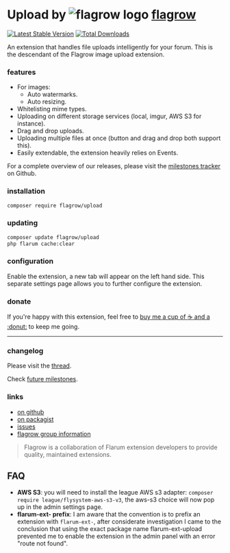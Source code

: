 # Upload by ![flagrow logo](https://avatars0.githubusercontent.com/u/16413865?v=3&s=15) [flagrow](https://discuss.flarum.org/d/1832-flagrow-extension-developer-group)

[![Latest Stable Version](https://poser.pugx.org/flagrow/upload/v/stable)](https://packagist.org/packages/flagrow/upload) [![Total Downloads](https://poser.pugx.org/flagrow/upload/downloads)](https://packagist.org/packages/flagrow/flarum-ext-:package)

An extension that handles file uploads intelligently for your forum. This is the descendant of the Flagrow image upload extension.

### features

- For images:
  - Auto watermarks.
  - Auto resizing.
- Whitelisting mime types.
- Uploading on different storage services (local, imgur, AWS S3 for instance).
- Drag and drop uploads.
- Uploading multiple files at once (button and drag and drop both support this).
- Easily extendable, the extension heavily relies on Events.

For a complete overview of our releases, please visit the [milestones tracker](https://github.com/flagrow/upload/milestones) on Github.

### installation

```bash
composer require flagrow/upload
```

### updating

```bash
composer update flagrow/upload
php flarum cache:clear
```

### configuration

Enable the extension, a new tab will appear on the left hand side. This separate settings page allows you to further configure the extension.

### donate

If you're happy with this extension, feel free to [buy me a cup of :coffee: and a :donut:](https://paypal.me/luceos/5) to keep me going.

---

### changelog

Please visit the [thread](https://discuss.flarum.org/d/4154-flagrow-file-upload-the-intelligent-file-attachment-extension).

Check [future milestones](https://github.com/flagrow/upload/milestones).

### links

- [on github](https://github.com/flagrow/upload)
- [on packagist](http://packagist.com/packages/flagrow/upload)
- [issues](https://github.com/flagrow/upload/issues)
- [flagrow group information](http://flagrow.github.io/)

> Flagrow is a collaboration of Flarum extension developers to provide quality, maintained extensions.

## FAQ

-  __AWS S3__: you will need to install the league AWS s3 adapter: `composer require league/flysystem-aws-s3-v3`, the aws-s3 choice will now pop up in the admin settings page.
-  __flarum-ext- prefix__: I am aware that the convention is to prefix an extension with `flarum-ext-`, after considerate investigation I came to the conclusion that using the exact package name flarum-ext-upload prevented me to enable the extension in the admin panel with an error "route not found".
